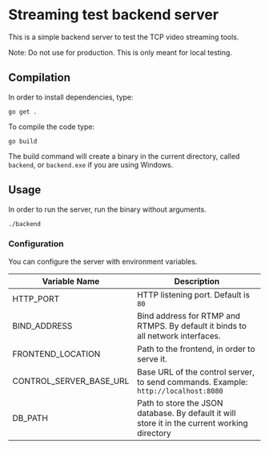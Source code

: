 # Streaming test backend server

This is a simple backend server to test the TCP video streaming tools.

Note: Do not use for production. This is only meant for local testing.

## Compilation

In order to install dependencies, type:

```
go get .
```

To compile the code type:

```
go build
```

The build command will create a binary in the current directory, called `backend`, or `backend.exe` if you are using Windows.

## Usage

In order to run the server, run the binary without arguments.

```
./backend
```

### Configuration

You can configure the server with environment variables.

| Variable Name           | Description                                                                                   |
| ----------------------- | --------------------------------------------------------------------------------------------- |
| HTTP_PORT               | HTTP listening port. Default is `80`                                                          |
| BIND_ADDRESS            | Bind address for RTMP and RTMPS. By default it binds to all network interfaces.               |
| FRONTEND_LOCATION       | Path to the frontend, in order to serve it.                                                   |
| CONTROL_SERVER_BASE_URL | Base URL of the control server, to send commands. Example: `http://localhost:8080`            |
| DB_PATH                 | Path to store the JSON database. By default it will store it in the current working directory |
